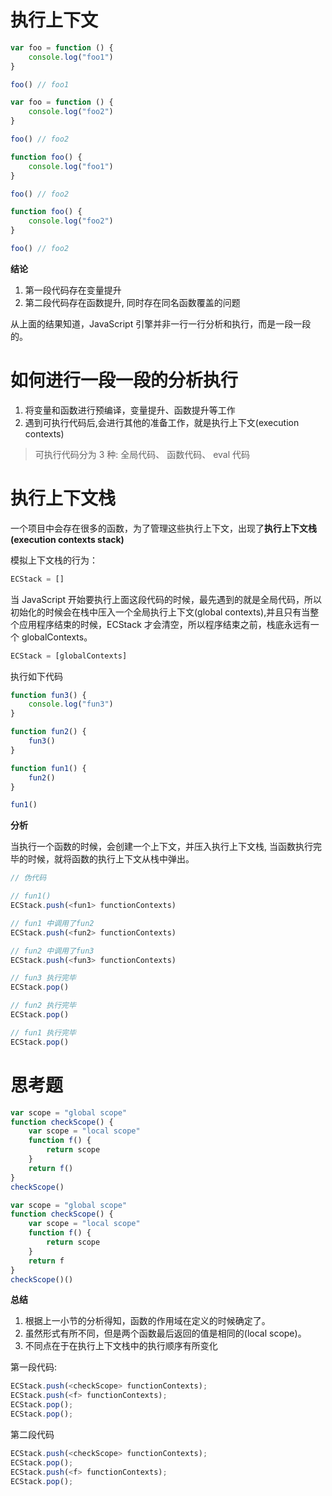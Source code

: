 # 执行上下文

```js
var foo = function () {
	console.log("foo1")
}

foo() // foo1

var foo = function () {
	console.log("foo2")
}

foo() // foo2
```

```js
function foo() {
	console.log("foo1")
}

foo() // foo2

function foo() {
	console.log("foo2")
}

foo() // foo2
```

**结论**

1. 第一段代码存在变量提升
2. 第二段代码存在函数提升, 同时存在同名函数覆盖的问题

从上面的结果知道，JavaScript 引擎并非一行一行分析和执行，而是一段一段的。

# 如何进行一段一段的分析执行

1. 将变量和函数进行预编译，变量提升、函数提升等工作
2. 遇到可执行代码后,会进行其他的准备工作，就是执行上下文(execution contexts)

> 可执行代码分为 3 种: 全局代码、 函数代码、 eval 代码

# 执行上下文栈

一个项目中会存在很多的函数，为了管理这些执行上下文，出现了**执行上下文栈(execution contexts stack)**

模拟上下文栈的行为：

```js
ECStack = []
```

当 JavaScript 开始要执行上面这段代码的时候，最先遇到的就是全局代码，所以初始化的时候会在栈中压入一个全局执行上下文(global contexts),并且只有当整个应用程序结束的时候，ECStack 才会清空，所以程序结束之前，栈底永远有一个 globalContexts。

```js
ECStack = [globalContexts]
```

执行如下代码

```js
function fun3() {
	console.log("fun3")
}

function fun2() {
	fun3()
}

function fun1() {
	fun2()
}

fun1()
```

**分析**

当执行一个函数的时候，会创建一个上下文，并压入执行上下文栈, 当函数执行完毕的时候，就将函数的执行上下文从栈中弹出。

```js
// 伪代码

// fun1()
ECStack.push(<fun1> functionContexts)

// fun1 中调用了fun2
ECStack.push(<fun2> functionContexts)

// fun2 中调用了fun3
ECStack.push(<fun3> functionContexts)

// fun3 执行完毕
ECStack.pop()

// fun2 执行完毕
ECStack.pop()

// fun1 执行完毕
ECStack.pop()

```

# 思考题

```js
var scope = "global scope"
function checkScope() {
	var scope = "local scope"
	function f() {
		return scope
	}
	return f()
}
checkScope()
```

```js
var scope = "global scope"
function checkScope() {
	var scope = "local scope"
	function f() {
		return scope
	}
	return f
}
checkScope()()
```

**总结**

1. 根据上一小节的分析得知，函数的作用域在定义的时候确定了。
2. 虽然形式有所不同，但是两个函数最后返回的值是相同的(local scope)。
3. 不同点在于在执行上下文栈中的执行顺序有所变化

第一段代码:

```js
ECStack.push(<checkScope> functionContexts);
ECStack.push(<f> functionContexts);
ECStack.pop();
ECStack.pop();
```

第二段代码

```js
ECStack.push(<checkScope> functionContexts);
ECStack.pop();
ECStack.push(<f> functionContexts);
ECStack.pop();
```
